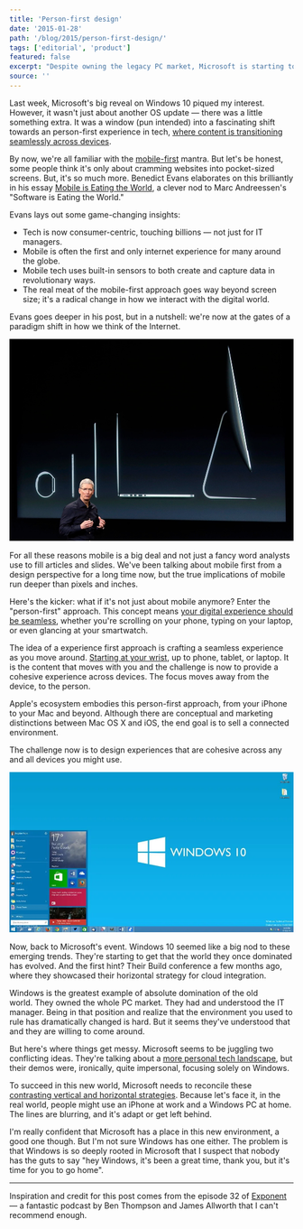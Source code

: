 ```yaml
---
title: 'Person-first design'
date: '2015-01-28'
path: '/blog/2015/person-first-design/'
tags: ['editorial', 'product']
featured: false
excerpt: "Despite owning the legacy PC market, Microsoft is starting to realize the need to evolve in a world where lines between devices is blurring. Windows 10 reveal signals a fascinating shift: the rise of a 'person-first' experience in tech."
source: ''
---
```


Last week, Microsoft's big reveal on Windows 10 piqued my interest. However, it wasn't just about another OS update — there was a little something extra. It was a window (pun intended) into a fascinating shift towards an person-first experience in tech, [where content is transitioning seamlessly across devices](/blog/2014/the-ultimate-device).

By now, we're all familiar with the [mobile-first](http://www.lukew.com/resources/mobile_first.asp) mantra. But let's be honest, some people think it's only about cramming websites into pocket-sized screens. But, it's so much more. Benedict Evans elaborates on this brilliantly in his essay [Mobile is Eating the World](http://ben-evans.com/benedictevans/2014/10/28/presentation-mobile-is-eating-the-world), a clever nod to Marc Andreessen's "Software is Eating the World."

Evans lays out some game-changing insights:

- Tech is now consumer-centric, touching billions — not just for IT managers.
- Mobile is often the first and only internet experience for many around the globe.
- Mobile tech uses built-in sensors to both create and capture data in revolutionary ways.
- The real meat of the mobile-first approach goes way beyond screen size; it's a radical change in how we interact with the digital world.

Evans goes deeper in his post, but in a nutshell: we're now at the gates of a paradigm shift in how we think of the Internet.

![Tim Cook and Apple product line](../images/tim-cook-apple-product-line.jpg 'Tim Cook and Apple product line')

For all these reasons mobile is a big deal and not just a fancy word analysts use to fill articles and slides. We've been talking about mobile first from a design perspective for a long time now, but the true implications of mobile run deeper than pixels and inches.

Here's the kicker: what if it's not just about mobile anymore? Enter the "person-first" approach. This concept means [your digital experience should be seamless](/blog/2014/continuity), whether you're scrolling on your phone, typing on your laptop, or even glancing at your smartwatch.

The idea of a experience first approach is crafting a seamless experience as you move around. [Starting at your wrist](/blog/2014/the-smartwatch), up to phone, tablet, or laptop. It is the content that moves with you and the challenge is now to provide a cohesive experience across devices. The focus moves away from the device, to the person.

Apple's ecosystem embodies this person-first approach, from your iPhone to your Mac and beyond. Although there are conceptual and marketing distinctions between Mac OS X and iOS, the end goal is to sell a connected environment.

The challenge now is to design experiences that are cohesive across any and all devices you might use.

![Windows 10 desktop](../images/windows-10-desktop.jpg 'Windows 10 desktop')

Now, back to Microsoft's event. Windows 10 seemed like a big nod to these emerging trends. They're starting to get that the world they once dominated has evolved. And the first hint? Their Build conference a few months ago, where they showcased their horizontal strategy for cloud integration.

Windows is the greatest example of absolute domination of the old world. They owned the whole PC market. They had and understood the IT manager. Being in that position and realize that the environment you used to rule has dramatically changed is hard. But it seems they've understood that and they are willing to come around.

But here's where things get messy. Microsoft seems to be juggling two conflicting ideas. They're talking about a [more personal tech landscape](/blog/2014/the-problem-with-wearables), but their demos were, ironically, quite impersonal, focusing solely on Windows.

To succeed in this new world, Microsoft needs to reconcile these [contrasting vertical and horizontal strategies](/blog/2014/double-edged-business-model). Because let's face it, in the real world, people might use an iPhone at work and a Windows PC at home. The lines are blurring, and it's adapt or get left behind.

I'm really confident that Microsoft has a place in this new environment, a good one though. But I'm not sure Windows has one either. The problem is that Windows is so deeply rooted in Microsoft that I suspect that nobody has the guts to say "hey Windows, it's been a great time, thank you, but it's time for you to go home".

---

Inspiration and credit for this post comes from the episode 32 of [Exponent](http://exponent.fm) — a fantastic podcast by Ben Thompson and James Allworth that I can't recommend enough.
